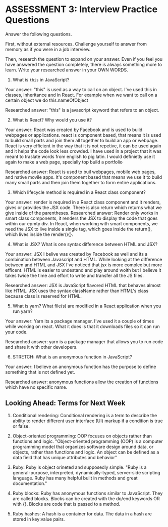 # ASSESSMENT 3: Interview Practice Questions

Answer the following questions.

First, without external resources. Challenge yourself to answer from memory as if you were in a job interview.

Then, research the question to expand on your answer. Even if you feel you have answered the question completely, there is always something more to learn. Write your researched answer in your OWN WORDS.


1. What is `this` in JavaScript?

  Your answer: "this" is used as a way to call on an object. I've used this in classes, inheritance and in React. For example when we want to call on a certain object we do this.nameOfObject

  Researched answer: "this" is a javascript keyword that refers to an object.



2. What is React? Why would you use it?

  Your answer: React was created by Facebook and is used to build webpages or applications. react is component based, that means it is used to build small parts and join them all together to build an app or webpage. React is very efficient in the way that it is not repetive, it can be used again and it helps the code look less crowded. I have used in a project that it was meant to traslate words from english to pig latin. I would definietly use it again to make a web page, specially top build a portfolio

  Researched answer: React is used to buil webpages, mobile web pages, and native movile apps. It's component based that means we use it to build many small parts and then join them together to form entire applications.



3. Which lifecycle method is required in a React class component?

  Your answer: render is required in a React class component and it renders, gives or provides the JSX code. There is also return which returns what we give inside of the parentheses.
  Researched answer: Render only works in smart class components, it renders the JSX to display the code that goes within our epmty div. In React, when working with smart components, we need the JSX to live inside a single tag, which goes inside the return(), which lives inside the render(){}.



4. What is JSX? What is one syntax difference between HTML and JSX?

  Your answer: JSX I belive was created by Facebook as well and its a combination between Javascript and HTML. While looking at the difference between and HTML and JSX I've noticed that jsx is more complex but more efficent. HTML is easier to undestand and play around woith but I believe it takes twice the time and effort to write and transfer all the JS files.  

  Researched answer: JSX is JavaScript flavored HTML that behaves almost like HTML. JSX uses the syntax className rather than HTML's class because class is reserved for HTML. 



5. What is yarn? What file(s) are modified in a React application when you run yarn?

  Your answer: Yarn its a package manager. I've used it a couple of times while working on react. What it does is that it downloads files so it can run your code. 

  Researched answer: yarn is a package manager that allows you to run code and share it with other developers.



6. STRETCH: What is an anonymous function in JavaScript?

  Your answer: I believe an anonymous function has the purpose to define something that is not defined yet. 

  Researched answer: anonymous functions allow the creation of functions which have no specific name.


## Looking Ahead: Terms for Next Week

1. Conditional rendering: Conditional rendering is a term to describe the ability to render different user interface (UI) markup if a condition is true or false.

2. Object-oriented programming: OOP focuses on objects rather than functions and logic. "Object-oriented programming (OOP) is a computer programming model that organizes software design around data, or objects, rather than functions and logic. An object can be defined as a data field that has unique attributes and behavior"

3. Ruby: Ruby is object orineted and supposedly simple. "Ruby is a general-purpose, interpreted, dynamically-typed, server-side scripting language. Ruby has many helpful built in methods and great documentation."


4. Ruby blocks: Ruby has anonymous functions similar to JavaScript. They are called blocks. Blocks can be created with the do/end keywords OR with {}. Blocks are code that is passed to a method.

5. Ruby hashes: A hash is a container for data. The data in a hash are stored in key:value pairs.



